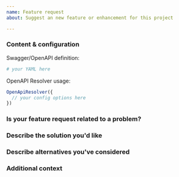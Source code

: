 ```yaml
---
name: Feature request
about: Suggest an new feature or enhancement for this project

---
```


 ### Content & configuration

 Swagger/OpenAPI definition:
 ```yaml
 # your YAML here
 ```

 OpenAPI Resolver usage:
 ```js
 OpenApiResolver({
   // your config options here
 })
 ```

### Is your feature request related to a problem?
<!--
  Please provide a clear and concise description of what the problem is.
  "I'm always frustrated when..."
  -->

### Describe the solution you'd like
<!-- A clear and concise description of what you want to happen. -->

### Describe alternatives you've considered
<!--
  A clear and concise description of any alternative solutions or features
  you've considered.
-->

### Additional context
<!-- Add any other context or screenshots about the feature request here. -->
